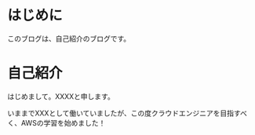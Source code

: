 # はじめに
このブログは、自己紹介のブログです。

# 自己紹介
はじめまして。XXXXと申します。

いままでXXXとして働いていましたが、この度クラウドエンジニアを目指すべく、AWSの学習を始めました！
